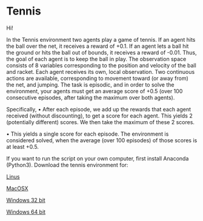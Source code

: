 # Tennis

Hi!

In the Tennis environment two agents play a game of tennis. 
 If an agent hits the ball over the net, it receives a reward of +0.1. If an agent lets a ball hit the ground or hits the ball out of bounds, it receives a reward of -0.01. Thus, the goal of each agent is to keep the ball in play.
The observation space consists of 8 variables corresponding to the position and velocity of the ball and racket. Each agent receives its own, local observation. Two continuous actions are available, corresponding to movement toward (or away from) the net, and jumping.
The task is episodic, and in order to solve the environment, your agents must get an average score of +0.5 (over 100 consecutive episodes, after taking the maximum over both agents). 

Specifically,
•	After each episode, we add up the rewards that each agent received (without discounting), to get a score for each agent. This yields 2 (potentially different) scores. We then take the maximum of these 2 scores.

•	This yields a single score for each episode.
The environment is considered solved, when the average (over 100 episodes) of those scores is at least +0.5.


If you want to run the script on your own computer, first install Anaconda (Python3).
Download the tennis environment for:

[Linus](https://s3-us-west-1.amazonaws.com/udacity-drlnd/P3/Tennis/Tennis_Linux.zip)

[MacOSX](https://s3-us-west-1.amazonaws.com/udacity-drlnd/P3/Tennis/Tennis.app.zip)

[Windows 32 bit](https://s3-us-west-1.amazonaws.com/udacity-drlnd/P3/Tennis/Tennis_Windows_x86.zip)

[Windows 64 bit](https://s3-us-west-1.amazonaws.com/udacity-drlnd/P3/Tennis/Tennis_Windows_x86_64.zip)


